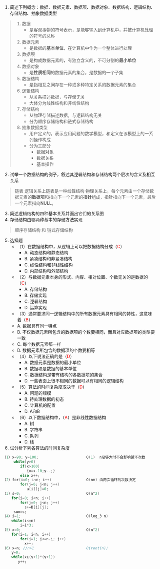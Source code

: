 1. 简述下列概念：数据、数据元素、数据项、数据对象、数据结构、逻辑结构、存储结构、抽象数据类型
> 1. 数据
>    - 是客观事物的符号表示，是能够输入到计算机中，并被计算机处理的符号的总称
> 2. 数据元素
>    - 是数据的**基本单位**，在计算机中作为一个整体进行处理
> 3. 数据项
>    - 是构成数据元素的，有独立含义的，不可分割的**最小单位**
> 4. 数据对象
>    - 是**性质相同**的数据元素的集合，是数据的一个子集 
> 5. 数据结构
>    - 是指相互之间存在一种或多种特定关系的数据元素的集合
> 6. 逻辑结构
>    - 从关系描述数据，与存储无关
>    - 大体分为线性结构和非线性结构
> 7. 存储结构
>    - 从物理存储描述数据，与逻辑结构无关
>    - 分为顺序存储结构和链式存储结构
> 8. 抽象数据类型
>    - 用户定义的，表示应用问题的数学模型，和定义在该模型上的一系列操作构成
>    - 分为三部分
>      - 数据对象
>      - 数据关系
>      - 基本操作
2. 试举一个数据结构的例子，叙述其逻辑结构和存储结构两个层次的含义及相互关系
> 链表 
> 逻辑关系上链表是一种线性结构
> 物理关系上，每个元素由一个存储数据元素的**数据项**和指向下一个元素的**指针**组成，指针指向下一个元素，最后一个元素指向**NULL**，
3. 简述逻辑结构的四种基本关系并画出它们的关系图
4. 存储结构由哪两种基本的存储方法实现
> 顺序存储结构 和 链式存储结构
5. 选择题
   - （1）在数据结构中，从逻辑上可以把数据结构分成（<font color='red'>C</font>）
     - A. 动态结构和静态结构
     - B. 紧凑结构和非紧凑结构
     - C. 线性结构和非线性结构
     - D. 内部结构和外部结构
   - （2）与数据元素本身的形式、内容、相对位置、个数无关的是数据的（<font color='red'>C</font>）
     - A. 存储结构
     - B. 存储实现
     - C. 逻辑结构
     - D. 运算实现
   -  （3）通常要求同一逻辑结构中的所有数据元素具有相同的特性，这意味着（<font color='red'>B</font>）
     - A. 数据具有同一特点
     - B. 不仅数据元素所包含的数据项的个数要相同，而且对应数据项的类型要一致
     - C. 每个数据元素都一样
     - D. 数据元素所包含的数据项的个数要相等
   - （4）以下说法正确的是（<font color='red'>D</font>）
     - A. 数据元素是数据的最小单位
     - B. 数据项是数据的基本单位
     - C. 数据结构是带有结构的各数据项的集合
     - D. 一些表面上很不相同的数据可以有相同的逻辑结构
   - （5）算法的时间复杂度取决于（<font color='red'>D</font>）
     - A. 问题的规模
     - B. 待处理数据的初态
     - C. 计算机的配置
     - D. A和B
   - （6）以下数据结构中，（<font color='red'>A</font>）是非线性数据结构
     - A. 树
     - B. 字符串
     - C. 队列
     - D. 栈
6. 试分析下列各算法的时间复杂度
```C
（1）x=90; y=100;                      O(1)  n足够大时不会影响循环次数
     while(y>0)
        if(x>100)
           {x=x-10;y--;}
        else x++;
（2）for(i=0; i<n; i++)                O(nm) 由两次循环的次数决定
        for(j=0; j<m; j++)
           a[i][j]=0;
（3）s=0;                              O(n^2)
    for(i=0; i<n; i++)
        for(j=0; j<n; j++)
          s+=B[i][j];
     sum=s;
（4）i=1;                              O(log_3 n)
    while(i<=n)
        i=i*3;
（5）x=0;                              O(n^2)
    for(i=1; i<n; i++)
        for(j=1; j<=n-i; j++)
          x++;
（6）x=n; //n>1                        O(root(n))
    y=0;
    while(x≥(y+1)*(y+1))
       y++;
```